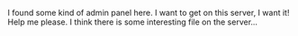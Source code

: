 I found some kind of admin panel here. I want to get on this server, I want it! Help me please. I think there is some interesting file on the server...
